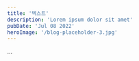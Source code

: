 ```yaml
---
title: '텍스트'
description: 'Lorem ipsum dolor sit amet'
pubDate: 'Jul 08 2022'
heroImage: '/blog-placeholder-3.jpg'
---
```

...